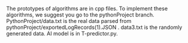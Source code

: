 The prototypes of algorithms are in cpp files.
To implement these algorithms, we suggest you go to the
pythonProject branch.
PythonProject/data.txt is the real data parsed from
pythonProject/exportedLogRecords(1).JSON .
data3.txt is the randomly generated data. 
AI model is in T-predictor.py. 
